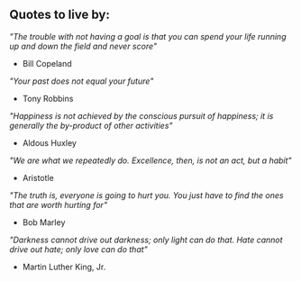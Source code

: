## Quotes to live by:

*"The trouble with not having a goal is that you can spend your life running up and down the field and never score"*

- Bill Copeland

*"Your past does not equal your future"*

- Tony Robbins

*"Happiness is not achieved by the conscious pursuit of happiness; it is generally the by-product of other activities"*

- Aldous Huxley

*"We are what we repeatedly do.  Excellence, then, is not an act, but a habit"*

- Aristotle

*"The truth is, everyone is going to hurt you.  You just have to find the ones that are worth hurting for"*

- Bob Marley

*"Darkness cannot drive out darkness; only light can do that.  Hate cannot drive out hate; only love can do that"*

- Martin Luther King, Jr.

